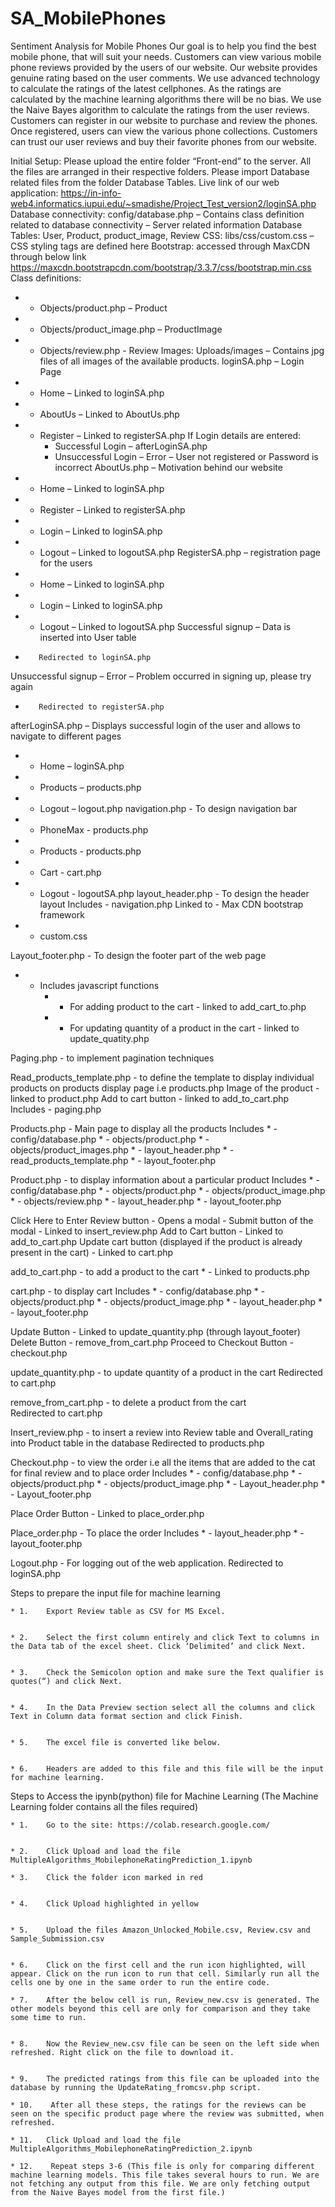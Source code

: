 # SA_MobilePhones
Sentiment Analysis for Mobile Phones
Our goal is to help you find the best mobile phone, that will suit your needs. Customers can view various mobile phone reviews provided by the users of our website. Our website provides genuine rating based on the user comments. We use advanced technology to calculate the ratings of the latest cellphones. As the ratings are calculated by the machine learning algorithms there will be no bias. We use the Naive Bayes algorithm to calculate the ratings from the user reviews. Customers can register in our website to purchase and review the phones. Once registered, users can view the various phone collections. Customers can trust our user reviews and buy their favorite phones from our website.

Initial Setup: Please upload the entire folder “Front-end” to the server. All the files are arranged in their respective folders.
Please import Database related files from the folder Database Tables.
Live link of our web application: 
https://in-info-web4.informatics.iupui.edu/~smadishe/Project_Test_version2/loginSA.php
Database connectivity: 
config/database.php – Contains class definition related to database connectivity – Server related information
Database Tables: User, Product, product_image, Review
CSS: libs/css/custom.css – CSS styling tags are defined here
Bootstrap: accessed through MaxCDN through below link
https://maxcdn.bootstrapcdn.com/bootstrap/3.3.7/css/bootstrap.min.css
Class definitions:
* -	Objects/product.php – Product
* -	Objects/product_image.php – ProductImage
* -	Objects/review.php - Review
Images:
Uploads/images – Contains jpg files of all images of the available products.
loginSA.php – Login Page
* -	Home – Linked to loginSA.php
* -	AboutUs – Linked to AboutUs.php
* -	Register – Linked to registerSA.php
If Login details are entered:
      -	Successful Login – afterLoginSA.php
      -    Unsuccessful Login – Error – User not registered or Password is incorrect
AboutUs.php – Motivation behind our website
* -	Home – Linked to loginSA.php
* -	Register – Linked to registerSA.php
* -	Login – Linked to loginSA.php
* -	Logout – Linked to logoutSA.php
RegisterSA.php – registration page for the users
* -	Home – Linked to loginSA.php
* -	Login – Linked to loginSA.php
* -	Logout – Linked to logoutSA.php
Successful signup – Data is inserted into User table
-        Redirected to loginSA.php
Unsuccessful signup – Error – Problem occurred in signing up, please try again
-        Redirected to registerSA.php
afterLoginSA.php – Displays successful login of the user and allows to navigate to different pages
* -	Home – loginSA.php
* -	Products – products.php
* -	Logout – logout.php
navigation.php - To design navigation bar
* -	PhoneMax - products.php
* -	Products - products.php
* -	Cart - cart.php
* -	Logout - logoutSA.php
layout_header.php - To design the header layout
	Includes - navigation.php
	Linked to -  Max CDN bootstrap framework 
* -	custom.css
 
Layout_footer.php - To design the footer part of the web page
* -	Includes javascript functions
    * -	For adding product to the cart  - linked to add_cart_to.php
    * -	For updating quantity of a product in the cart - linked to update_quatity.php

Paging.php - to implement pagination techniques

Read_products_template.php - to define the template to display individual products on products display page i.e products.php
	Image of the product - linked to product.php
	Add to cart button - linked to add_to_cart.php
Includes - paging.php

Products.php -  Main page to display all the products
	Includes
    * -	config/database.php
    * -	objects/product.php
    * -	objects/product_images.php
    * -	layout_header.php
    * -	read_products_template.php
    * -	layout_footer.php

Product.php - to display information about a particular product
	Includes
    * -	config/database.php
    * -	objects/product.php
    * -	objects/product_image.php
    * -	objects/review.php
    * -	layout_header.php
    * -	layout_footer.php

Click Here to Enter Review button - Opens a modal 
				- Submit button of the modal - Linked to insert_review.php
Add to Cart button - Linked to add_to_cart.php
Update cart button (displayed if the product is already present in the cart) - Linked to cart.php

add_to_cart.php - to add a product to the cart
    * -	Linked to products.php

cart.php - to display cart
	Includes
    * -	config/database.php
    * -	objects/product.php
    * -	objects/product_image.php
    * -	layout_header.php
    * -	layout_footer.php

Update Button - Linked to update_quantity.php (through layout_footer)
Delete Button - remove_from_cart.php
Proceed to Checkout Button - checkout.php

update_quantity.php - to update quantity of a product in the cart
	Redirected to cart.php

remove_from_cart.php - to delete a product from the cart	
	Redirected to cart.php

Insert_review.php - to insert a review into Review table and Overall_rating into Product table in the database
	Redirected to products.php

Checkout.php - to view the order i.e all the items that are added to the cat for final review and to place order
	Includes
    * -	config/database.php
    * -	objects/product.php
    * -	objects/product_image.php
    * -	Layout_header.php
    * -	Layout_footer.php

Place Order Button - Linked to place_order.php

Place_order.php - To place the order
	Includes
    * -	layout_header.php
    * -	layout_footer.php

Logout.php - For logging out of the web application.
	Redirected to loginSA.php



Steps to prepare the input file for machine learning

    * 1.	Export Review table as CSV for MS Excel.


    * 2.	Select the first column entirely and click Text to columns in the Data tab of the excel sheet. Click ‘Delimited’ and click Next.


    * 3.	Check the Semicolon option and make sure the Text qualifier is quotes(“) and click Next.


    * 4.	In the Data Preview section select all the columns and click Text in Column data format section and click Finish.


    * 5.	The excel file is converted like below.


    * 6.	Headers are added to this file and this file will be the input for machine learning.



Steps to Access the ipynb(python) file for Machine Learning
(The Machine Learning folder contains all the files required)

    * 1.	Go to the site: https://colab.research.google.com/
	

    * 2.	Click Upload and load the file MultipleAlgorithms_MobilephoneRatingPrediction_1.ipynb

    * 3.	Click the folder icon marked in red


    * 4.	Click Upload highlighted in yellow


    * 5.	Upload the files Amazon_Unlocked_Mobile.csv, Review.csv and Sample_Submission.csv


    * 6.	Click on the first cell and the run icon highlighted, will appear. Click on the run icon to run that cell. Similarly run all the cells one by one in the same order to run the entire code.

    * 7.	After the below cell is run, Review_new.csv is generated. The other models beyond this cell are only for comparison and they take some time to run.


    * 8.	Now the Review_new.csv file can be seen on the left side when refreshed. Right click on the file to download it.


    * 9.	The predicted ratings from this file can be uploaded into the database by running the UpdateRating_fromcsv.php script.

    * 10.	 After all these steps, the ratings for the reviews can be seen on the specific product page where the review was submitted, when refreshed.

    * 11.	Click Upload and load the file MultipleAlgorithms_MobilephoneRatingPrediction_2.ipynb

    * 12.	 Repeat steps 3-6 (This file is only for comparing different machine learning models. This file takes several hours to run. We are not fetching any output from this file. We are only fetching output from the Naive Bayes model from the first file.)
